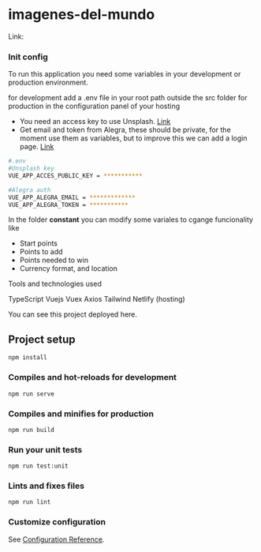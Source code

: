 # imagenes-del-mundo

Link: 

### Init config

To run this application you need some variables in your development or production environment.

for development add a .env file in your root path outside the src folder
for production in the configuration panel of your hosting

- You need an access key to use Unsplash. <a href="https://unsplash.com/developers" target="_blank"> Link </a>
- Get email and token from Alegra, these should be private, for the moment use them as variables, but to improve this we can add a login page. <a href="https://developer.alegra.com/docs/autenticacion" target="_blank">Link</a>

```bash
#.env
#Unsplash key
VUE_APP_ACCES_PUBLIC_KEY = ***********

#Alegra auth
VUE_APP_ALEGRA_EMAIL = *************
VUE_APP_ALEGRA_TOKEN = ***********
```


In the folder **constant** you can modify some variales to cgange funcionality like

- Start points
- Points to add
- Points needed to win
- Currency format, and location


Tools and technologies used

TypeScript 
Vuejs
Vuex
Axios
Tailwind
Netlify (hosting)


You can see this project deployed  <a target="_blank">here.</a> 





## Project setup
```
npm install
```

### Compiles and hot-reloads for development
```
npm run serve
```

### Compiles and minifies for production
```
npm run build
```

### Run your unit tests
```
npm run test:unit
```

### Lints and fixes files
```
npm run lint
```

### Customize configuration
See [Configuration Reference](https://cli.vuejs.org/config/).
